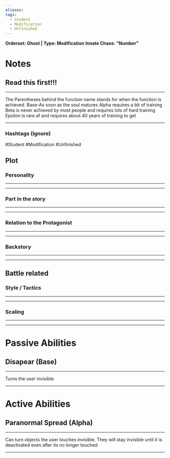 ```yaml
---
aliases: 
tags:
  - Student
  - Modification
  - Unfinished
---
```

**Orderset: Ghost | Type: Modification**
**Innate Chaos:  "Number"**

# Notes
## Read this first!!!
___
The Parentheses behind the function name stands for when the function is achieved.
Base-As soon as the soul matures
Alpha requires a bit of training 
Beta is never achieved by most people and requires lots of hard training
Epsilon is rare af and requires about 40 years of training to get
___
### Hashtags (Ignore)
#Student 
#Modification
#Unfinished 
## Plot
### Personality
___

___
### Part in the story
___

___
### Relation to the Protagonist
___

___
### Backstory
___

___

## Battle related

### Style / Tactics
___

___
### Scaling 
___

___


# Passive Abilities
## Disapear (Base)
___
Turns the user invisible.
___


# Active Abilities
## Paranormal Spread (Alpha)
___
Can turn objects the user touches invisible. They will stay invisible until it is deactivated even after its no longer touched
___

